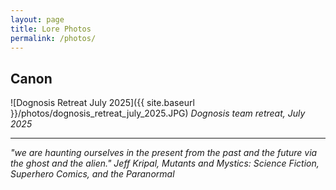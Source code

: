 ```yaml
---
layout: page
title: Lore Photos
permalink: /photos/
---
```



## Canon

![Dognosis Retreat July 2025]({{ site.baseurl }}/photos/dognosis_retreat_july_2025.JPG)
*Dognosis team retreat, July 2025*

---

*"we are haunting ourselves in the present from the past and the future via the ghost and the alien." Jeff Kripal, Mutants and Mystics: Science Fiction, Superhero Comics, and the Paranormal*